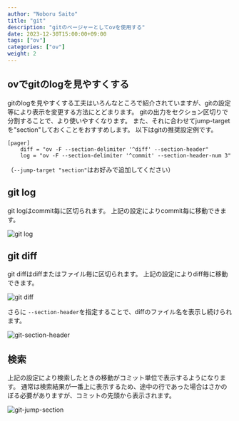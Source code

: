 ```yaml
---
author: "Noboru Saito"
title: "git"
description: "gitのページャーとしてovを使用する"
date: 2023-12-30T15:00:00+09:00
tags: ["ov"]
categories: ["ov"]
weight: 2
---
```


## ovでgitのlogを見やすくする

gitのlogを見やすくする工夫はいろんなところで紹介されていますが、gitの設定等により表示を変更する方法にとどまります。
gitの出力をセクション区切りで分割することで、より使いやすくなります。
また、それに合わせてjump-targetを"section"しておくことをおすすめします。
以下はgitの推奨設定例です。

```config
[pager]
    diff = "ov -F --section-delimiter '^diff' --section-header"
    log = "ov -F --section-delimiter '^commit' --section-header-num 3"
```

（`--jump-target "section"`はお好みで追加してください）

## git log

git logはcommit毎に区切られます。
上記の設定によりcommit毎に移動できます。

![git log](/ov/git-log.gif)

## git diff

git diffはdiffまたはファイル毎に区切られます。
上記の設定によりdiff毎に移動できます。

![git diff](/ov/git-diff.gif)

さらに `--section-header`を指定することで、diffのファイル名を表示し続けられます。

![git-section-header](/ov/git-section-header.gif)

## 検索

上記の設定により検索したときの移動がコミット単位で表示するようになります。
通常は検索結果が一番上に表示するため、途中の行であった場合はさかのぼる必要がありますが、コミットの先頭から表示されます。

![git-jump-section](/blog/ov-jump-section.gif)
